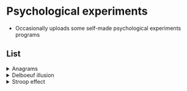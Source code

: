 # Psychological experiments

- Occasionally uploads some self-made psychological experiments programs

## List

<details>
  <summary>Anagrams</summary>

  - [Check the code](https://github.com/WhatJun/Psychological-experiments/tree/main/Anagrams)
  - Based on [Psychopy](https://github.com/psychopy/psychopy)

</details>
  
<details>
  <summary>Delboeuf illusion</summary>
  
  - [Check the code](https://github.com/WhatJun/Psychological-experiments/tree/main/Delboeuf%20illusion)
  - Based on [Psychopy](https://github.com/psychopy/psychopy)

</details>

<details>
  <summary>Stroop effect</summary>
  
  - [Check the code](https://github.com/WhatJun/Psychological-experiments/tree/main/Stroop%20Effect)
  - Based on [p5.js](https://github.com/processing/p5.js)
  
</details>

